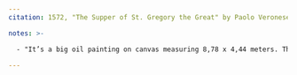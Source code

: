 ```yaml
---
citation: 1572, "The Supper of St. Gregory the Great" by Paolo Veronese, Church of Monte Berico, Italy, Italybyus.com. 

notes: >-

  - "It’s a big oil painting on canvas measuring 8,78 x 4,44 meters. The painting—now restored—bears the signs of breakage. On June 10, 1848 the painting was cut into 32 pieces by Austrian soldiers, in the context of the Italian First War of Independence." (["The Supper of St. Gregory the Great"](https://www.italybyus.com/vi/the-supper-of-st-gregory-the-great/), Italybyus.com.) 

---
```



